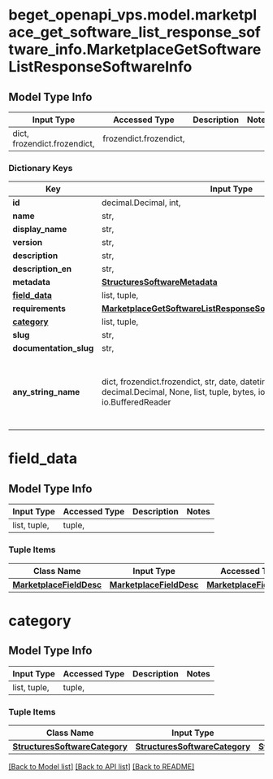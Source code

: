 # beget_openapi_vps.model.marketplace_get_software_list_response_software_info.MarketplaceGetSoftwareListResponseSoftwareInfo

## Model Type Info
Input Type | Accessed Type | Description | Notes
------------ | ------------- | ------------- | -------------
dict, frozendict.frozendict,  | frozendict.frozendict,  |  | 

### Dictionary Keys
Key | Input Type | Accessed Type | Description | Notes
------------ | ------------- | ------------- | ------------- | -------------
**id** | decimal.Decimal, int,  | decimal.Decimal,  |  | [optional] 
**name** | str,  | str,  |  | [optional] 
**display_name** | str,  | str,  |  | [optional] 
**version** | str,  | str,  |  | [optional] 
**description** | str,  | str,  |  | [optional] 
**description_en** | str,  | str,  |  | [optional] 
**metadata** | [**StructuresSoftwareMetadata**](StructuresSoftwareMetadata.md) | [**StructuresSoftwareMetadata**](StructuresSoftwareMetadata.md) |  | [optional] 
**[field_data](#field_data)** | list, tuple,  | tuple,  |  | [optional] 
**requirements** | [**MarketplaceGetSoftwareListResponseSoftwareInfoRequirements**](MarketplaceGetSoftwareListResponseSoftwareInfoRequirements.md) | [**MarketplaceGetSoftwareListResponseSoftwareInfoRequirements**](MarketplaceGetSoftwareListResponseSoftwareInfoRequirements.md) |  | [optional] 
**[category](#category)** | list, tuple,  | tuple,  |  | [optional] 
**slug** | str,  | str,  |  | [optional] 
**documentation_slug** | str,  | str,  |  | [optional] 
**any_string_name** | dict, frozendict.frozendict, str, date, datetime, int, float, bool, decimal.Decimal, None, list, tuple, bytes, io.FileIO, io.BufferedReader | frozendict.frozendict, str, BoolClass, decimal.Decimal, NoneClass, tuple, bytes, FileIO | any string name can be used but the value must be the correct type | [optional]

# field_data

## Model Type Info
Input Type | Accessed Type | Description | Notes
------------ | ------------- | ------------- | -------------
list, tuple,  | tuple,  |  | 

### Tuple Items
Class Name | Input Type | Accessed Type | Description | Notes
------------- | ------------- | ------------- | ------------- | -------------
[**MarketplaceFieldDesc**](MarketplaceFieldDesc.md) | [**MarketplaceFieldDesc**](MarketplaceFieldDesc.md) | [**MarketplaceFieldDesc**](MarketplaceFieldDesc.md) |  | 

# category

## Model Type Info
Input Type | Accessed Type | Description | Notes
------------ | ------------- | ------------- | -------------
list, tuple,  | tuple,  |  | 

### Tuple Items
Class Name | Input Type | Accessed Type | Description | Notes
------------- | ------------- | ------------- | ------------- | -------------
[**StructuresSoftwareCategory**](StructuresSoftwareCategory.md) | [**StructuresSoftwareCategory**](StructuresSoftwareCategory.md) | [**StructuresSoftwareCategory**](StructuresSoftwareCategory.md) |  | 

[[Back to Model list]](../../README.md#documentation-for-models) [[Back to API list]](../../README.md#documentation-for-api-endpoints) [[Back to README]](../../README.md)

